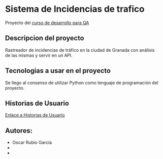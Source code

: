 # Sistema de Incidencias de trafico

Proyecto del [curso de desarrollo para QA](https://jj.github.io/curso-tdd)

## Descripcion del proyecto

Rastreador de incidencias de tráfico en la ciudad de Granada con análisis de las mismas y servir en un API.

## Tecnologias a usar en el proyecto

Se llego al consenso de utilizar Python como lenguaje de programación del proyecto.

## Historias de Usuario

[Enlace a Historias de Usuario]( https://github.com/Seminario-PGPI/Seminario-PGA/blob/master/HistoriasUsuario.md )

## Autores:

 * Oscar Rubio García
 * 
 * 
 
